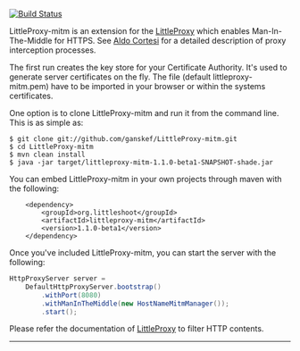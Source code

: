 [![Build Status](https://travis-ci.org/ganskef/LittleProxy-mitm.png?branch=master)](https://travis-ci.org/ganskef/LittleProxy)

LittleProxy-mitm is an extension for the [LittleProxy](https://github.com/adamfisk/LittleProxy)
which enables Man-In-The-Middle for HTTPS. See 
[Aldo Cortesi](http://corte.si/posts/code/mitmproxy/howitworks/index.html) for 
a detailed description of proxy interception processes.

The first run creates the key store for your Certificate Authority. It's used to
generate server certificates on the fly. The file (default littleproxy-mitm.pem)
have to be imported in your browser or within the systems certificates.


One option is to clone LittleProxy-mitm and run it from the command line. This is as simple as:

```
$ git clone git://github.com/ganskef/LittleProxy-mitm.git
$ cd LittleProxy-mitm
$ mvn clean install
$ java -jar target/littleproxy-mitm-1.1.0-beta1-SNAPSHOT-shade.jar
```

You can embed LittleProxy-mitm in your own projects through maven with the following:

```
    <dependency>
        <groupId>org.littleshoot</groupId>
        <artifactId>littleproxy-mitm</artifactId>
        <version>1.1.0-beta1</version>
    </dependency>
```

Once you've included LittleProxy-mitm, you can start the server with the following:

```java
HttpProxyServer server =
    DefaultHttpProxyServer.bootstrap()
        .withPort(8080)
        .withManInTheMiddle(new HostNameMitmManager());
        .start();
```

Please refer the documentation of [LittleProxy](https://github.com/adamfisk/LittleProxy)
to filter HTTP contents.

---------------

